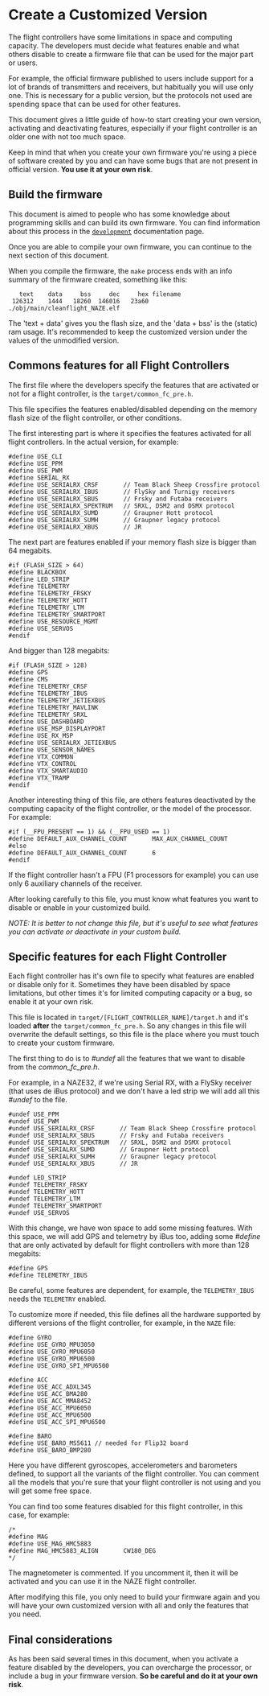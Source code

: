 # Create a Customized Version

The flight controllers have some limitations in space and computing capacity. The developers must decide what features enable and what others disable to create a firmware file that can be used for the major part or users.

For example, the official firmware published to users include support for a lot of brands of transmitters and receivers, but habitually you will use only one. This is necessary for a public version, but the protocols not used are spending space that can be used for other features.

This document gives a little guide of how-to start creating your own version, activating and deactivating features, especially if your flight controller is an older one with not too much space.

Keep in mind that when you create your own firmware you're using a piece of software created by you and can have some bugs that are not present in official version. **You use it at your own risk**.

## Build the firmware

This document is aimed to people who has some knowledge about programming skills and can build its own firmware. You can find information about this process in the [`development`](development/) documentation page.

Once you are able to compile your own firmware, you can continue to the next section of this document.

When you compile the firmware, the `make` process ends with an info summary of the firmware created, something like this:
```
   text    data     bss     dec     hex filename
 126312    1444   18260  146016   23a60 ./obj/main/cleanflight_NAZE.elf
```

The 'text + data' gives you the flash size, and the 'data + bss' is the (static) ram usage. It's recommended to keep the customized version under the values of the unmodified version.

## Commons features for all Flight Controllers

The first file where the developers specify the features that are activated or not for a flight controller, is the `target/common_fc_pre.h`.

This file specifies the features enabled/disabled depending on the memory flash size of the flight controller, or other conditions.

The first interesting part is where it specifies the features activated for all flight controllers. In the actual version, for example:
```
#define USE_CLI
#define USE_PPM
#define USE_PWM
#define SERIAL_RX
#define USE_SERIALRX_CRSF       // Team Black Sheep Crossfire protocol
#define USE_SERIALRX_IBUS       // FlySky and Turnigy receivers
#define USE_SERIALRX_SBUS       // Frsky and Futaba receivers
#define USE_SERIALRX_SPEKTRUM   // SRXL, DSM2 and DSMX protocol
#define USE_SERIALRX_SUMD       // Graupner Hott protocol
#define USE_SERIALRX_SUMH       // Graupner legacy protocol
#define USE_SERIALRX_XBUS       // JR
```

The next part are features enabled if your memory flash size is bigger than 64 megabits.
```
#if (FLASH_SIZE > 64)
#define BLACKBOX
#define LED_STRIP
#define TELEMETRY
#define TELEMETRY_FRSKY
#define TELEMETRY_HOTT
#define TELEMETRY_LTM
#define TELEMETRY_SMARTPORT
#define USE_RESOURCE_MGMT
#define USE_SERVOS
#endif
```

And bigger than 128 megabits:
```
#if (FLASH_SIZE > 128)
#define GPS
#define CMS
#define TELEMETRY_CRSF
#define TELEMETRY_IBUS
#define TELEMETRY_JETIEXBUS
#define TELEMETRY_MAVLINK
#define TELEMETRY_SRXL
#define USE_DASHBOARD
#define USE_MSP_DISPLAYPORT
#define USE_RX_MSP
#define USE_SERIALRX_JETIEXBUS
#define USE_SENSOR_NAMES
#define VTX_COMMON
#define VTX_CONTROL
#define VTX_SMARTAUDIO
#define VTX_TRAMP
#endif
```

Another interesting thing of this file, are others features deactivated by the computing capacity of the flight controller, or the model of the processor. For example:
```
#if (__FPU_PRESENT == 1) && (__FPU_USED == 1)
#define DEFAULT_AUX_CHANNEL_COUNT       MAX_AUX_CHANNEL_COUNT
#else
#define DEFAULT_AUX_CHANNEL_COUNT       6
#endif
```
If the flight controller hasn't a FPU (F1 processors for example) you can use only 6 auxiliary channels of the receiver.

After looking carefully to this file, you must know what features you want to disable or enable in your customized build.

*NOTE: It is better to not change this file, but it's useful to see what features you can activate or deactivate in your custom build.*

## Specific features for each Flight Controller

Each flight controller has it's own file to specify what features are enabled or disable only for it. Sometimes they have been disabled by space limitations, but other times it's for limited computing capacity or a bug, so enable it at your own risk. 

This file is located in `target/[FLIGHT_CONTROLLER_NAME]/target.h` and it's loaded **after** the `target/common_fc_pre.h`. So any changes in this file will overwrite the default settings, so this file is the place where you must touch to create your custom firmware.

The first thing to do is to *#undef* all the features that we want to disable from the *common_fc_pre.h*. 

For example, in a NAZE32, if we're using Serial RX, with a FlySky receiver (that uses de iBus protocol) and we don't have a led strip we will add all this *#undef* to the file.

```
#undef USE_PPM
#undef USE_PWM
#undef USE_SERIALRX_CRSF       // Team Black Sheep Crossfire protocol
#undef USE_SERIALRX_SBUS       // Frsky and Futaba receivers
#undef USE_SERIALRX_SPEKTRUM   // SRXL, DSM2 and DSMX protocol
#undef USE_SERIALRX_SUMD       // Graupner Hott protocol
#undef USE_SERIALRX_SUMH       // Graupner legacy protocol
#undef USE_SERIALRX_XBUS       // JR

#undef LED_STRIP
#undef TELEMETRY_FRSKY
#undef TELEMETRY_HOTT
#undef TELEMETRY_LTM
#undef TELEMETRY_SMARTPORT
#undef USE_SERVOS
```

With this change, we have won space to add some missing features. With this space, we will add GPS and telemetry by iBus too, adding some *#define* that are only activated by default for flight controllers with more than 128 megabits:
```
#define GPS
#define TELEMETRY_IBUS
```

Be careful, some features are dependent, for example, the `TELEMETRY_IBUS` needs the `TELEMETRY` enabled.

To customize more if needed, this file defines all the hardware supported by different versions of the flight controller, for example, in the `NAZE` file:
```
#define GYRO
#define USE_GYRO_MPU3050
#define USE_GYRO_MPU6050
#define USE_GYRO_MPU6500
#define USE_GYRO_SPI_MPU6500

#define ACC
#define USE_ACC_ADXL345
#define USE_ACC_BMA280
#define USE_ACC_MMA8452
#define USE_ACC_MPU6050
#define USE_ACC_MPU6500
#define USE_ACC_SPI_MPU6500

#define BARO
#define USE_BARO_MS5611 // needed for Flip32 board
#define USE_BARO_BMP280
```
Here you have different gyroscopes, accelerometers and barometers defined, to support all the variants of the flight controller. You can comment all the models that you're sure that your flight controller is not using and you will get some free space.

You can find too some features disabled for this flight controller, in this case, for example:
```
/*
#define MAG
#define USE_MAG_HMC5883
#define MAG_HMC5883_ALIGN       CW180_DEG
*/
```

The magnetometer is commented.  If you uncomment it, then it will be activated and you can use it in the NAZE flight controller.

After modifying this file, you only need to build your firmware again and you will have your own customized version with all and only the features that you need.

## Final considerations

As has been said several times in this document, when you activate a feature disabled by the developers, you can overcharge the processor, or include a bug in your firmware version. **So be careful and do it at your own risk**.